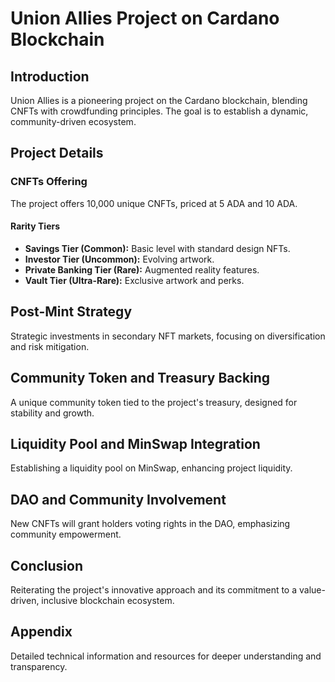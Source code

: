 # Union Allies Project on Cardano Blockchain

## Introduction
Union Allies is a pioneering project on the Cardano blockchain, blending CNFTs with crowdfunding principles. The goal is to establish a dynamic, community-driven ecosystem.

## Project Details
### CNFTs Offering
The project offers 10,000 unique CNFTs, priced at 5 ADA and 10 ADA.

#### Rarity Tiers
- **Savings Tier (Common):** Basic level with standard design NFTs.
- **Investor Tier (Uncommon):** Evolving artwork.
- **Private Banking Tier (Rare):** Augmented reality features.
- **Vault Tier (Ultra-Rare):** Exclusive artwork and perks.

## Post-Mint Strategy
Strategic investments in secondary NFT markets, focusing on diversification and risk mitigation.

## Community Token and Treasury Backing
A unique community token tied to the project's treasury, designed for stability and growth.

## Liquidity Pool and MinSwap Integration
Establishing a liquidity pool on MinSwap, enhancing project liquidity.

## DAO and Community Involvement
New CNFTs will grant holders voting rights in the DAO, emphasizing community empowerment.

## Conclusion
Reiterating the project's innovative approach and its commitment to a value-driven, inclusive blockchain ecosystem.

## Appendix
Detailed technical information and resources for deeper understanding and transparency.
